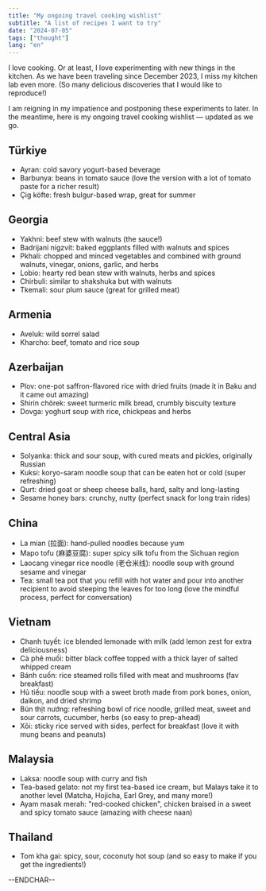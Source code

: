 ```yaml
---
title: "My ongoing travel cooking wishlist"
subtitle: "A list of recipes I want to try"
date: "2024-07-05"
tags: ["thought"]
lang: "en"
---
```


I love cooking. Or at least, I love experimenting with new things in the kitchen. As we have been traveling since December 2023, I miss my kitchen lab even more. (So many delicious discoveries that I would like to reproduce!)

I am reigning in my impatience and postponing these experiments to later. In the meantime, here is my ongoing travel cooking wishlist — updated as we go.

## Türkiye

- Ayran: cold savory yogurt-based beverage
- Barbunya: beans in tomato sauce (love the version with a lot of tomato paste for a richer result)
- Çig köfte: fresh bulgur-based wrap, great for summer

## Georgia

- Yakhni: beef stew with walnuts (the sauce!)
- Badrijani nigzvit: baked eggplants filled with walnuts and spices
- Pkhali: chopped and minced vegetables and combined with ground walnuts, vinegar, onions, garlic, and herbs
- Lobio: hearty red bean stew with walnuts, herbs and spices
- Chirbuli: similar to shakshuka but with walnuts
- Tkemali: sour plum sauce (great for grilled meat)

## Armenia

- Aveluk: wild sorrel salad
- Kharcho: beef, tomato and rice soup

## Azerbaijan

- Plov: one-pot saffron-flavored rice with dried fruits (made it in Baku and it came out amazing)
- Shirin chörek: sweet turmeric milk bread, crumbly biscuity texture
- Dovga: yoghurt soup with rice, chickpeas and herbs

## Central Asia

- Solyanka: thick and sour soup, with cured meats and pickles, originally Russian
- Kuksi: koryo-saram noodle soup that can be eaten hot or cold (super refreshing)
- Qurt: dried goat or sheep cheese balls, hard, salty and long-lasting
- Sesame honey bars: crunchy, nutty (perfect snack for long train rides)

## China

- La mian (拉面): hand-pulled noodles because yum
- Mapo tofu (麻婆豆腐): super spicy silk tofu from the Sichuan region
- Laocang vinegar rice noodle (老仓米线): noodle soup with ground sesame and vinegar
- Tea: small tea pot that you refill with hot water and pour into another recipient to avoid steeping the leaves for too long (love the mindful process, perfect for conversation)

## Vietnam

- Chanh tuyết: ice blended lemonade with milk (add lemon zest for extra deliciousness)
- Cà phê muối: bitter black coffee topped with a thick layer of salted whipped cream
- Bánh cuốn: rice steamed rolls filled with meat and mushrooms (fav breakfast)
- Hủ tiếu: noodle soup with a sweet broth made from pork bones, onion, daikon, and dried shrimp
- Bún thịt nướng: refreshing bowl of rice noodle, grilled meat, sweet and sour carrots, cucumber, herbs (so easy to prep-ahead)
- Xôi: sticky rice served with sides, perfect for breakfast (love it with mung beans and peanuts)

## Malaysia

- Laksa: noodle soup with curry and fish
- Tea-based gelato: not my first tea-based ice cream, but Malays take it to another level (Matcha, Hojicha, Earl Grey, and many more!)
- Ayam masak merah: "red-cooked chicken", chicken braised in a sweet and spicy tomato sauce (amazing with cheese naan)

## Thailand

- Tom kha gai: spicy, sour, coconuty hot soup (and so easy to make if you get the ingredients!)

--ENDCHAR--
